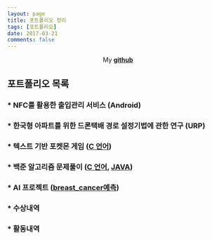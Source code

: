 ```yaml
---
layout: page
title: 포트폴리오 정리
tags: [포트폴리오]
date: 2017-03-21
comments: false
---
```

    
<center>My <a href="https://github.com/glydokid"><b>github</b></a> </center>

## 포트폴리오 목록
### * NFC를 활용한 출입관리 서비스 (Android)
### * 한국형 아파트를 위한 드론택배 경로 설정기법에 관한 연구 (URP)
### * 텍스트 기반 포켓몬 게임 ([C 언어](https://github.com/glydokid/C_Project))
### * 백준 알고리즘 문제풀이 ([C 언어](https://github.com/glydokid/BeakJoon/tree/main/C_%EB%8B%A8%EA%B3%84%EB%B3%84%20%EB%AC%B8%EC%A0%9C%ED%92%80%EC%9D%B4), [JAVA](https://github.com/glydokid/BeakJoon/tree/main/JAVA_%EB%8B%A8%EA%B3%84%EB%B3%84%20%EB%AC%B8%EC%A0%9C%ED%92%80%EC%9D%B4))

### * AI 프로젝트 ([breast_cancer예측](https://github.com/glydokid/AI_research/tree/master/breast_cancer%EC%98%88%EC%B8%A1))
### * 수상내역
### * 활동내역